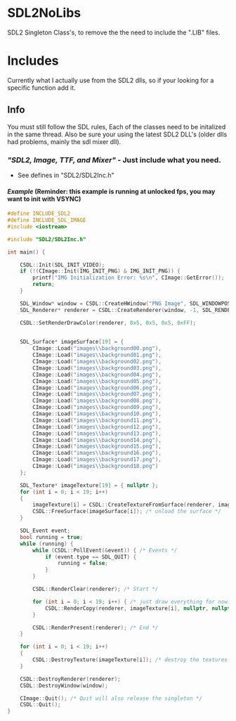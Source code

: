 # SDL2NoLibs
SDL2 Singleton Class's, to remove the the need to include the ".LIB" files.

# Includes 
Currently what I actually use from the SDL2 dlls, so if your looking for a specific function add it.

## Info
You must still follow the SDL rules, Each of the classes need to be initalized in the same thread.
Also be sure your using the latest SDL2 DLL's (older dlls had problems, mainly the sdl mixer dll).

### _"SDL2, Image, TTF, and Mixer"_ - Just include what you need.
  - See defines in "SDL2/SDL2Inc.h"

#### _Example_ (Reminder: this example is running at unlocked fps, you may want to init with VSYNC)
```cpp
#define INCLUDE_SDL2
#define INCLUDE_SDL_IMAGE
#include <iostream>

#include "SDL2/SDL2Inc.h"

int main() {

	CSDL::Init(SDL_INIT_VIDEO);
	if (!(CImage::Init(IMG_INIT_PNG) & IMG_INIT_PNG)) {
		printf("IMG Initialization Error: %s\n", CImage::GetError());
		return;
	}

	SDL_Window* window = CSDL::CreateHWindow("PNG Image", SDL_WINDOWPOS_UNDEFINED, SDL_WINDOWPOS_UNDEFINED, 536, 285, SDL_WINDOW_SHOWN);
	SDL_Renderer* renderer = CSDL::CreateRenderer(window, -1, SDL_RENDERER_ACCELERATED);

	CSDL::SetRenderDrawColor(renderer, 0x5, 0x5, 0x5, 0xFF);

	
	SDL_Surface* imageSurface[19] = {
		CImage::Load("images\\background00.png"),
		CImage::Load("images\\background01.png"),
		CImage::Load("images\\background02.png"),
		CImage::Load("images\\background03.png"),
		CImage::Load("images\\background04.png"),
		CImage::Load("images\\background05.png"),
		CImage::Load("images\\background06.png"),
		CImage::Load("images\\background07.png"),
		CImage::Load("images\\background08.png"),
		CImage::Load("images\\background09.png"),
		CImage::Load("images\\background10.png"),
		CImage::Load("images\\background11.png"),
		CImage::Load("images\\background12.png"),
		CImage::Load("images\\background13.png"),
		CImage::Load("images\\background14.png"),
		CImage::Load("images\\background15.png"),
		CImage::Load("images\\background16.png"),
		CImage::Load("images\\background17.png"),
		CImage::Load("images\\background18.png")
	};

	SDL_Texture* imageTexture[19] = { nullptr };
	for (int i = 0; i < 19; i++)
	{
		imageTexture[i] = CSDL::CreateTextureFromSurface(renderer, imageSurface[i]);
		CSDL::FreeSurface(imageSurface[i]); /* unload the surface */
	}

	SDL_Event event;
	bool running = true;
	while (running) {
		while (CSDL::PollEvent(&event)) { /* Events */
			if (event.type == SDL_QUIT) {
				running = false;
			}
		}

		CSDL::RenderClear(renderer); /* Start */

		for (int i = 0; i < 19; i++) { /* just draw everything for now. */
			CSDL::RenderCopy(renderer, imageTexture[i], nullptr, nullptr);
		}

		CSDL::RenderPresent(renderer); /* End */
	}

	for (int i = 0; i < 19; i++)
	{
		CSDL::DestroyTexture(imageTexture[i]); /* destroy the textures */
	}

	CSDL::DestroyRenderer(renderer);
	CSDL::DestroyWindow(window);

	CImage::Quit(); /* Quit will also release the singleton */
	CSDL::Quit();
}
```
